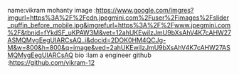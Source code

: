name:vikram mohanty
image :https://www.google.com/imgres?imgurl=https%3A%2F%2Fcdn.jpegmini.com%2Fuser%2Fimages%2Fslider_puffin_before_mobile.jpg&imgrefurl=https%3A%2F%2Fwww.jpegmini.com%2F&tbnid=fYkdSF_uKPAW3M&vet=12ahUKEwiIzJmU9bXsAhV4K7cAHW27ASMQMygEegUIARCsAQ..i&docid=2DOK0HM4QCJg-M&w=800&h=800&q=image&ved=2ahUKEwiIzJmU9bXsAhV4K7cAHW27ASMQMygEegUIARCsAQ
bio :Iam a engineer
github :https://github.com/vikram-12
